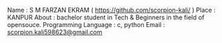 Name                 : S M FARZAN EKRAM ( https://github.com/scorpion-kali/ )
Place                : KANPUR
About                : bachelor student in Tech & Beginners in the field of opensouce.
Programming Language : c, python
Email                : scorpion.kali598623@gmail.com
